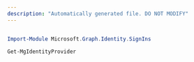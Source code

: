 ```yaml
---
description: "Automatically generated file. DO NOT MODIFY"
---
```


```powershell

Import-Module Microsoft.Graph.Identity.SignIns

Get-MgIdentityProvider

```